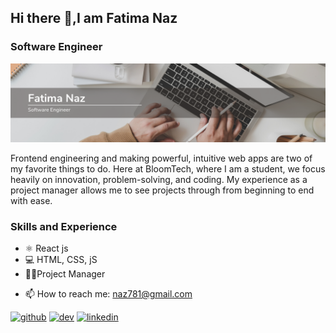 
## Hi there 👋,I am Fatima Naz
### Software Engineer
![Design and Development](https://github.com/naz781/naz781/blob/main/Beige%20and%20White%20Modern%20LinkedIn%20Background%20Photo.png)

Frontend engineering and making powerful, intuitive web apps are two of my favorite things to do. Here at BloomTech, where I am a student, we focus heavily on innovation, problem-solving, and coding. My experience as a project manager allows me to see projects through from beginning to end with ease.

### Skills and Experience
* ⚛️ React js
* 💻 HTML, CSS, jS
* 👩‍💼Project Manager


- 📫 How to reach me: naz781@gmail.com 


[<img src='https://cdn.jsdelivr.net/npm/simple-icons@3.0.1/icons/github.svg' alt='github' height='40'>](https://github.com/https://github.com/naz781)  [<img src='https://cdn.jsdelivr.net/npm/simple-icons@3.0.1/icons/dev-dot-to.svg' alt='dev' height='40'>](https://dev.to/https://dev.to/fatima_naz_a51c3b5fa73475)  [<img src='https://cdn.jsdelivr.net/npm/simple-icons@3.0.1/icons/linkedin.svg' alt='linkedin' height='40'>](https://www.linkedin.com/in/in/fatima-naz-7927a77a/)  



<!--[![Anurag's GitHub stats](https://github-readme-stats.vercel.app/api?username=naz781)](https://github.com/anuraghazra/github-readme-stats)!-->
<!--
**naz781/naz781** is a ✨ _special_ ✨ repository because its `README.md` (this file) appears on your GitHub profile.



